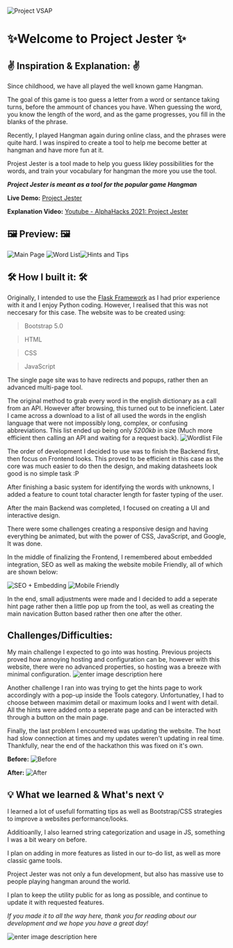 ﻿
![Project VSAP](https://media.discordapp.net/attachments/777942258569576468/853136241054580746/banner_side_text.png?width=1080&height=472)

# ✨Welcome to Project Jester ✨

## ✌️ Inspiration & Explanation: ✌️
Since childhood, we have all played the well known game Hangman.

The goal of this game is too guess a letter from a word or sentance taking turns, before the ammount of chances you have. When guessing the word, you know the length of the word, and as the game progresses, you fill in the blanks of the phrase.

Recently, I played Hangman again during online class, and the phrases were quite hard. I was inspired to create a tool to help me become better at hangman and have more fun at it.

Projest Jester is a tool made to help you guess likley possibilities for the words, and train your vocabulary for hangman the more you use the tool.

***Project Jester is meant as a tool for the popular game Hangman***

**Live Demo:** [Project Jester](https://projectjester.neocities.org)

**Explanation Video:** [Youtube - AlphaHacks 2021: Project Jester](https://www.youtube.com/watch?v=cn72vaj4BQk)

## 🖼️ Preview: 🖼️
![Main Page](https://media.discordapp.net/attachments/777942258569576468/853140902306775080/1.png?width=1080&height=545)
![Word List](https://media.discordapp.net/attachments/777942258569576468/853140905111191572/2.png?width=1080&height=545)![Hints and Tips](https://media.discordapp.net/attachments/777942258569576468/853140901408014336/3.png?width=1080&height=545)

## 🛠️ How I built it: 🛠️
Originally, I intended to use the [Flask Framework](https://flask.palletsprojects.com/en/2.0.x/) as I had prior experience with it and I enjoy Python coding. However, I realised that this was not neccesary for this case. The website was to be created using:
>Bootstrap 5.0

>HTML

>CSS

>JavaScript

The single page site was to have redirects and popups, rather then an advanced multi-page tool.

The original method to grab every word in the english dictionary as a call from an API. However after browsing, this turned out to be inneficient. Later I came across a download to a list of all used the words in the english language that were not impossibly long, complex, or confusing abbreviations. This list ended up being only *5200kb* in size (Much more efficient then calling an API and waiting for a request back).
![Wordlist File](https://cdn.discordapp.com/attachments/848754321595957298/853143541965520967/unknown.png)

The order of development I decided to use was to finish the Backend first, then focus on Frontend looks. This proved to be efficient in this case as the core was much easier to do then the design, and making datasheets look good is no simple task :P

After finishing a basic system for identifying the words with unknowns, I added a feature to count total character length for faster typing of the user.

After the main Backend was completed, I focused on creating a UI and interactive design. 

There were some challenges creating a responsive design and having everything be animated, but with the power of CSS, JavaScript, and Google, It was done.

In the middle of finalizing the Frontend, I remembered about embedded integration, SEO as well as making the website mobile Friendly, all of which are shown below: 

![SEO + Embedding](https://cdn.discordapp.com/attachments/848754321595957298/853145775068807168/unknown.png)
![Mobile Friendly](https://media.discordapp.net/attachments/848754321595957298/853145951039127552/unknown.png?width=1080&height=546)

In the end, small adjustments were made and I decided to add a seperate hint page rather then a little pop up from the tool, as well as creating the main navication Button based rather then one after the other.

## Challenges/Difficulties:
My main challenge I expected to go into was hosting. Previous projects proved how annoying hosting and configuration can be, however with this website, there were no advanced properties, so hosting was a breeze with minimal configuration.
![enter image description here](https://cdn.discordapp.com/attachments/777942258569576468/853146283703009311/unknown.png)

Another challenge I ran into was trying to get the hints page to work accordingly with a pop-up inside the Tools category. Unfortunatley, I had to choose between maximim detail or maximum looks and I went with detail. All the hints were added onto a seperate page and can be interacted with through a button on the main page.

Finally, the last problem I encountered was updating the website. The host had slow connection at times and my updates weren't updating in real time. Thankfully, near the end of the hackathon this was fixed on it's own.

**Before:**
![Before](https://media.discordapp.net/attachments/777942258569576468/853148246398074900/unknown.png?width=930&height=355)

**After:**
![After](https://media.discordapp.net/attachments/777942258569576468/853148449733738516/unknown.png?width=428&height=183)

## 💡 What we learned & What's next 💡
I learned a lot of usefull formatting tips as well as Bootstrap/CSS strategies to improve a websites performance/looks.

Additioanlly, I also learned string categorization and usage in JS, something I was a bit weary on before.

I plan on adding in more features as listed in our to-do list, as well as more classic game tools.

Project Jester was not only a fun development, but also has massive use to people playing hangman around the world.

I plan to keep the utility public for as long as possible, and continue to update it with requested features.


*If you made it to all the way here, thank you for reading about our development and we hope you have a great day!*

![enter image description here](https://i2.wp.com/wowlookawebsite.com/wp-content/uploads/2018/07/that_s_all_folks__by_surrimugge-d6rfav1.png?fit=1024,576&ssl=1)
